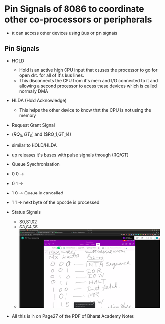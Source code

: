 # Pin Signals of 8086 to coordinate other co-processors or peripherals

- It can access other devices using Bus or pin signals

## Pin Signals
- HOLD
   - Hold is an active high CPU input that causes the processor to go for open ckt. for all of it's bus lines.
   - This disconnects the CPU from it's mem and I/O connected to it and allowing a second processor to acess these devices which is called normally DMA

- HLDA (Hold Acknowledge)
  -  This helps the other device to know that the CPU is not using the memory 

- Request Grant Signal
 - ($RQ_0,GT_0$) and ($RQ_1,GT_14)
 - similar to HOLD/HLDA
 - up releases it's buses with pulse signals through (RQ/GT)

- Queue Synchronisation
 - 0 0 -> 
 - 0 1 ->
 - 1 0 -> Queue is cancelled
 - 1 1 -> next byte of the opcode is processed

- Status Signals
  - S0,S1,S2
  - S3,S4,S5
  - ![status](status.jpg)

- All this is in on Page27 of the PDF of Bharat Academy Notes
